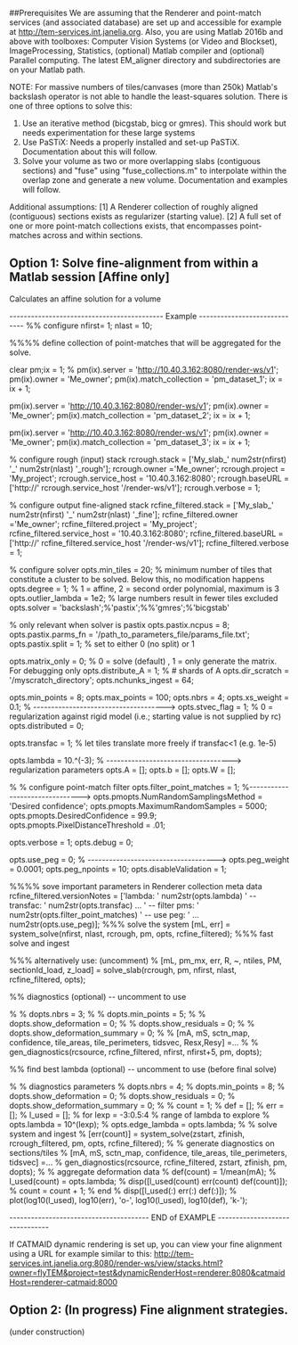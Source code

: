 ##Prerequisites
We are assuming that the Renderer and point-match services (and associated database) are set up and accessible for example at http://tem-services.int.janelia.org.
Also, you are using Matlab 2016b and above with toolboxes: Computer Vision Systems (or Video and Blockset), ImageProcessing, Statistics, (optional) Matlab compiler and (optional) Parallel computing. The latest EM_aligner directory and subdirectories are on your Matlab path.

NOTE:
For massive numbers of tiles/canvases (more than 250k) Matlab's backslash operator is not able to handle the least-squares solution. There is one of three options to solve this:
1. Use an iterative method (bicgstab, bicg or gmres). This should work but needs experimentation for these large systems
2. Use PaSTiX: Needs a properly installed and set-up PaSTiX. Documentation about this will follow.
3. Solve your volume as two or more overlapping slabs (contiguous sections) and "fuse" using "fuse_collections.m" to interpolate within the overlap zone and generate a new volume. Documentation and examples will follow.

Additional assumptions:
[1] A Renderer collection of roughly aligned (contiguous) sections exists as regularizer (starting value). 
[2] A full set of one or more point-match collections exists, that encompasses point-matches across and within sections.

## Option 1: Solve fine-alignment from within a Matlab session [Affine only]

Calculates an affine solution for a volume


------------------------------------------- Example -----------------------------
%% configure
nfirst= 1;
nlast = 10;

%%%% define collection of point-matches that will be aggregated for the solve.

clear pm;ix = 1;
% 
pm(ix).server = 'http://10.40.3.162:8080/render-ws/v1';
pm(ix).owner = 'Me_owner';
pm(ix).match_collection = 'pm_dataset_1';
ix = ix + 1;

pm(ix).server = 'http://10.40.3.162:8080/render-ws/v1';
pm(ix).owner = 'Me_owner';
pm(ix).match_collection = 'pm_dataset_2';
ix = ix + 1;

pm(ix).server = 'http://10.40.3.162:8080/render-ws/v1';
pm(ix).owner = 'Me_owner';
pm(ix).match_collection = 'pm_dataset_3';
ix = ix + 1;



% configure rough (input) stack
rcrough.stack          = ['My_slab_' num2str(nfirst) '_' num2str(nlast) '_rough'];
rcrough.owner          ='Me_owner';
rcrough.project        = 'My_project';
rcrough.service_host   = '10.40.3.162:8080';
rcrough.baseURL        = ['http://' rcrough.service_host '/render-ws/v1'];
rcrough.verbose        = 1;

% configure output fine-aligned stack
rcfine_filtered.stack          = ['My_slab_' num2str(nfirst) '_' num2str(nlast) '_fine'];
rcfine_filtered.owner          ='Me_owner';
rcfine_filtered.project        = 'My_project';
rcfine_filtered.service_host   = '10.40.3.162:8080';
rcfine_filtered.baseURL        = ['http://' rcfine_filtered.service_host '/render-ws/v1'];
rcfine_filtered.verbose        = 1;


% configure solver
opts.min_tiles = 20; % minimum number of tiles that constitute a cluster to be solved. Below this, no modification happens
opts.degree = 1;    % 1 = affine, 2 = second order polynomial, maximum is 3
opts.outlier_lambda = 1e2;  % large numbers result in fewer tiles excluded
opts.solver = 'backslash';%'pastix';%%'gmres';%'bicgstab'


% only relevant when solver is pastix
opts.pastix.ncpus = 8;
opts.pastix.parms_fn = '/path_to_parameters_file/params_file.txt';
opts.pastix.split = 1; % set to either 0 (no split) or 1

opts.matrix_only = 0;   % 0 = solve (default) , 1 = only generate the matrix. For debugging only
opts.distribute_A = 1;  % # shards of A
opts.dir_scratch = '/myscratch_directory';
opts.nchunks_ingest = 64;

opts.min_points = 8;
opts.max_points = 100;
opts.nbrs = 4;
opts.xs_weight = 0.1;  % ------------------------------------->
opts.stvec_flag = 1;   % 0 = regularization against rigid model (i.e.; starting value is not supplied by rc)
opts.distributed = 0;

opts.transfac = 1;  % let tiles translate more freely if transfac<1 (e.g. 1e-5)

opts.lambda = 10.^(-3);  % -----------------------------------> regularization parameters
opts.A = [];
opts.b = [];
opts.W = [];

% % configure point-match filter
opts.filter_point_matches = 1;  %------------------------------->
opts.pmopts.NumRandomSamplingsMethod = 'Desired confidence';
opts.pmopts.MaximumRandomSamples = 5000;
opts.pmopts.DesiredConfidence = 99.9;
opts.pmopts.PixelDistanceThreshold = .01;

opts.verbose = 1;
opts.debug = 0;

opts.use_peg   = 0;   % ------------------------------------>
opts.peg_weight = 0.0001;
opts.peg_npoints = 10;
opts.disableValidation = 1;

%%%% sove important parameters in Renderer collection meta data
rcfine_filtered.versionNotes = ['lambda: ' num2str(opts.lambda) ' -- transfac: ' num2str(opts.transfac) ...
                                ' -- filter pms: ' num2str(opts.filter_point_matches) ' -- use peg: ' ...
                                num2str(opts.use_peg)];
%%% solve the system
[mL, err] =  system_solve(nfirst, nlast, rcrough, pm, opts, rcfine_filtered);  %%% fast solve and ingest

%%% alternatively use: (uncomment)
% [mL, pm_mx, err, R, ~, ntiles, PM, sectionId_load, z_load] = solve_slab(rcrough, pm, nfirst, nlast, rcfine_filtered, opts);


%% diagnostics (optional) -- uncomment to use

% % dopts.nbrs = 3;
% % dopts.min_points = 5;
% % dopts.show_deformation = 0;
% % dopts.show_residuals = 0;
% % dopts.show_deformation_summary = 0;
% % [mA, mS, sctn_map, confidence, tile_areas, tile_perimeters, tidsvec, Resx,Resy] =...
% %     gen_diagnostics(rcsource, rcfine_filtered, nfirst, nfirst+5, pm, dopts);


%% find best lambda (optional) -- uncomment to use (before final solve)

% % diagnostics parameters
% dopts.nbrs = 4;
% dopts.min_points = 8;
% dopts.show_deformation = 0;
% dopts.show_residuals = 0;
% dopts.show_deformation_summary = 0;
% 
% count = 1;
% def = [];
% err = [];
% l_used = [];
% for lexp = -3:0.5:4    % range of lambda to explore
%     opts.lambda = 10^(lexp);
%     opts.edge_lambda = opts.lambda;
%     % solve system and ingest
%     [err(count)] = system_solve(zstart, zfinish, rcrough_filtered, pm, opts, rcfine_filtered);
%     % generate diagnostics on sections/tiles
%     [mA, mS, sctn_map, confidence, tile_areas, tile_perimeters, tidsvec] =...
%         gen_diagnostics(rcsource, rcfine_filtered, zstart, zfinish, pm, dopts);
%     % aggregate deformation data
%     def(count) = 1/mean(mA);
%     l_used(count) = opts.lambda;
%     disp([l_used(count) err(count) def(count)]);
%     count = count + 1;
% end
% disp([l_used(:) err(:) def(:)]);
% plot(log10(l_used), log10(err), 'o-', log10(l_used), log10(def), 'k-');

--------------------------------------- END of EXAMPLE -------------------------------



If CATMAID dynamic rendering is set up, you can view your fine alignment using a URL for example similar to this:
http://tem-services.int.janelia.org:8080/render-ws/view/stacks.html?owner=flyTEM&project=test&dynamicRenderHost=renderer:8080&catmaidHost=renderer-catmaid:8000



## Option 2: (In progress) Fine alignment strategies. 
(under construction)






